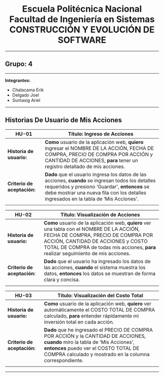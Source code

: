 <h1 align="center">
    Escuela Politécnica Nacional<br>
    Facultad de Ingeniería en Sistemas<br>
    CONSTRUCCIÓN Y EVOLUCIÓN DE SOFTWARE<br>
</h1>

---

## Grupo: 4

---

**Integrantes:**

- Chalacama Erik
- Delgado Joel
- Suntasig Ariel

---

## Historias De Usuario de Mis Acciones

| **HU-01**                   | **Título:**  Ingreso de Acciones                                                                                                                                                                     |
| --------------------------- | --------------------------------------------------------------------------------------------------------------------------------------------------------------------------------------- |
| **Historia de usuario:**    | **Como** usuario de la aplicación web, **quiero** ingresar el NOMBRE DE LA ACCIÓN, FECHA DE COMPRA, PRECIO DE COMPRA POR ACCIÓN y CANTIDAD DE ACCIONES, **para** tener un registro detallado de mis acciones.             |
| **Criterio de aceptación:** | **Dado** que el usuario ingresa los datos de las acciones, **cuando** se ingresan todos los detalles requeridos y presiono ‘Guardar’, **entonces** se debe mostrar una nueva fila con los detalles ingresados en la tabla de ‘Mis Acciones’.|
|                             |

| **HU-02**                   | **Título:** Visualización de Acciones                                                                                                                                                                     |
| --------------------------- | --------------------------------------------------------------------------------------------------------------------------------------------------------------------------------------- |
| **Historia de usuario:**    | **Como** usuario de la aplicación web, **quiero** ver una tabla con el NOMBRE DE LA ACCIÓN, FECHA DE COMPRA, PRECIO DE COMPRA POR ACCIÓN, CANTIDAD DE ACCIONES y COSTO TOTAL DE COMPRA de todas mis acciones, **para** realizar seguimiento de mis acciones.             |
| **Criterio de aceptación:** | **Dado** que el usuario ha ingresado los datos de las acciones, **cuando** el sistema muestra los datos, **entonces** los datos se muestran de forma clara y concisa. |
|                             |

| **HU-03**                   | **Título:** Visualización del Costo Total                                                                                                                                                                     |
| --------------------------- | --------------------------------------------------------------------------------------------------------------------------------------------------------------------------------------- |
| **Historia de usuario:**    | **Como** usuario de la aplicación web, **quiero** ver automáticamente el COSTO TOTAL DE COMPRA calculado, **para** entender rápidamente mi inversión total en cada acción.             |
| **Criterio de aceptación:** | **Dado** que he ingresado el PRECIO DE COMPRA POR ACCIÓN y la CANTIDAD DE ACCIONES, **cuando** miro la tabla de ‘Mis Acciones’, **entonces** puedo ver el COSTO TOTAL DE COMPRA calculado y mostrado en la columna correspondiente. |
|                             |

---
